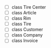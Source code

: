- [ ] class Tire Center
- [ ] class Article
- [ ] class Rim
- [ ] class Tire
- [ ] class Customer
- [ ] class Company
- [ ] class Invoice
